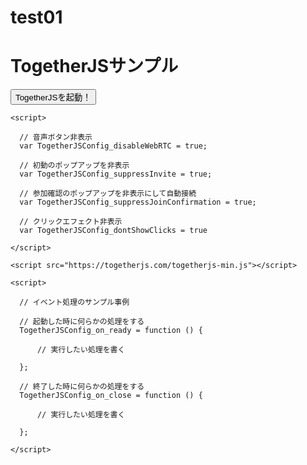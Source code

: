 # test01
<!doctype html>
<html>
  <head>
    <meta charset="utf-8"/>
    <title>TogetherJSサンプル</title>
    <style>
      #btn {
        width: 150px;
        height: 40px;
      }
    </style>
  </head>
  <body>
    <h1>TogetherJSサンプル</h1>
    <button onclick="TogetherJS(this); return false;">TogetherJSを起動！</button>
    
    
    
    
    <script>
            
      // 音声ボタン非表示
      var TogetherJSConfig_disableWebRTC = true;
      
      // 初動のポップアップを非表示
      var TogetherJSConfig_suppressInvite = true;
      
      // 参加確認のポップアップを非表示にして自動接続
      var TogetherJSConfig_suppressJoinConfirmation = true;
      
      // クリックエフェクト非表示
      var TogetherJSConfig_dontShowClicks = true
      
    </script>
    
    <script src="https://togetherjs.com/togetherjs-min.js"></script>
    
    <script>
      
      // イベント処理のサンプル事例
      
      // 起動した時に何らかの処理をする
      TogetherJSConfig_on_ready = function () {
      
          // 実行したい処理を書く
      
      };

      // 終了した時に何らかの処理をする
      TogetherJSConfig_on_close = function () {
      
          // 実行したい処理を書く
      
      };

    </script>
  </body>
</html>
